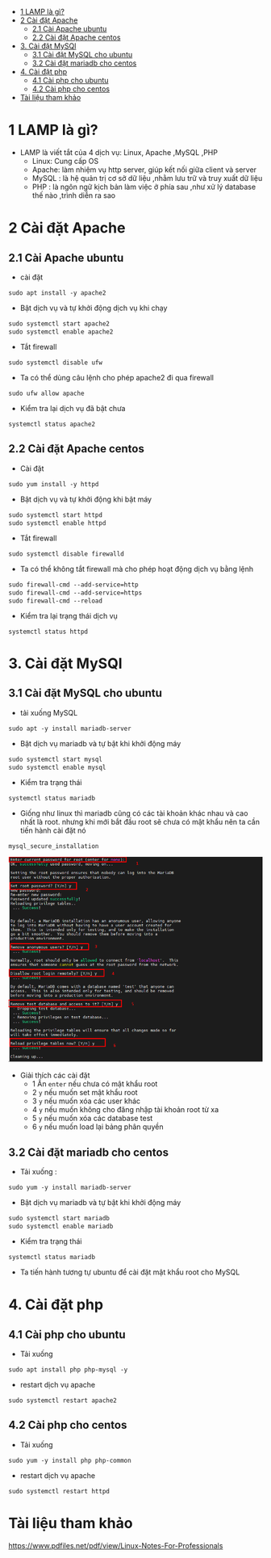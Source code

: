 - [1 LAMP là gì?](#1-lamp-là-gì)
- [2 Cài đặt Apache](#2-cài-đặt-apache)
  - [2.1 Cài Apache ubuntu](#21-cài-apache-ubuntu)
  - [2.2 Cài đặt Apache centos](#22-cài-đặt-apache-centos)
- [3. Cài đặt MySQl](#3-cài-đặt-mysql)
  - [3.1 Cài đặt MySQL cho ubuntu](#31-cài-đặt-mysql-cho-ubuntu)
  - [3.2 Cài đặt mariadb cho centos](#32-cài-đặt-mariadb-cho-centos)
- [4. Cài đặt php](#4-cài-đặt-php)
  - [4.1 Cài php cho ubuntu](#41-cài-php-cho-ubuntu)
  - [4.2 Cài php cho centos](#42-cài-php-cho-centos)
- [Tài liệu tham khảo](#tài-liệu-tham-khảo)

# 1 LAMP là gì?
- LAMP là viết tắt của 4 dịch vụ: Linux, Apache ,MySQL ,PHP
  - Linux: Cung cấp OS
  - Apache: làm nhiệm vụ http server, giúp kết nối giữa client và server
  - MySQL : là hệ quản trị cơ sở dữ liệu ,nhằm lưu trữ và truy xuất dữ liệu
  - PHP : là ngôn ngữ kịch bản làm việc ở phía sau ,như xử lý database thế nào ,trình diễn ra sao

# 2 Cài đặt Apache
## 2.1 Cài Apache ubuntu
- cài đặt

```
sudo apt install -y apache2
```
- Bật dịch vụ và tự khởi động dịch vụ khi chạy

```
sudo systemctl start apache2
sudo systemctl enable apache2
```

- Tắt firewall

```
sudo systemctl disable ufw
```
- Ta có thể dùng câu lệnh cho phép apache2 đi qua firewall

```
sudo ufw allow apache
```
- Kiểm tra lại dịch vụ đã bật chưa

```
systemctl status apache2
```
## 2.2 Cài đặt Apache centos
- Cài đặt

```
sudo yum install -y httpd
```

- Bật dịch vụ và tự khởi động khi bật máy

```
sudo systemctl start httpd
sudo systemctl enable httpd
```
- Tắt firewall

```
sudo systemctl disable firewalld
```
- Ta có thể không tắt firewall mà cho phép hoạt động dịch vụ bằng lệnh

```
sudo firewall-cmd --add-service=http
sudo firewall-cmd --add-service=https
sudo firewall-cmd --reload
```
- Kiểm tra lại trạng thái dịch vụ

```
systemctl status httpd
```

# 3. Cài đặt MySQl
## 3.1 Cài đặt MySQL cho ubuntu
- tải xuống MySQL

```
sudo apt -y install mariadb-server
```

- Bật dịch vụ mariadb và tự bật khi khởi động máy

```
sudo systemctl start mysql
sudo systemctl enable mysql
```
- Kiểm tra trạng thái

```
systemctl status mariadb
```
- Giống như linux thì mariadb cũng có các tài khoản khác nhau và cao nhất là root. nhưng khi mới bắt đầu root sẽ chưa có mật khẩu nên ta cần tiến hành cài đặt nó

```
mysql_secure_installation
```

![Alt](/thuctap/anh/Screenshot_342.png)

- Giải thích các cài đặt
  - 1 Ấn `enter` nếu chưa có mật khẩu root
  - 2 `y` nếu muốn set mật khẩu root
  - 3 `y` nếu muốn xóa các user khác
  - 4 `y` nếu muốn không cho đăng nhập tài khoản root từ xa
  - 5 `y` nếu muốn xóa các database test
  - 6 `y` nếu muốn load lại bảng phân quyền

## 3.2 Cài đặt mariadb cho centos
- Tải xuống :

```
sudo yum -y install mariadb-server
```
- Bật dịch vụ mariadb và tự bật khi khởi động máy

```
sudo systemctl start mariadb
sudo systemctl enable mariadb
```
- Kiểm tra trạng thái

```
systemctl status mariadb
```
- Ta tiến hành tương tự ubuntu để cài đặt mật khẩu root cho MySQL
# 4. Cài đặt php
## 4.1 Cài php cho ubuntu
- Tải xuống
```
sudo apt install php php-mysql -y
```
- restart dịch vụ apache

```
sudo systemctl restart apache2
```

## 4.2 Cài php cho centos
- Tải xuống
```
sudo yum -y install php php-common
```
- restart dịch vụ apache

```
sudo systemctl restart httpd
```


# Tài liệu tham khảo

https://www.pdfiles.net/pdf/view/Linux-Notes-For-Professionals